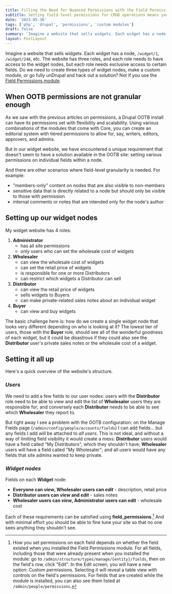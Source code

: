 ```yaml
---
title: Filling the Need for Nuanced Permissions with the Field Permissions Module
subtitle: Setting field-level permissions for CRUD operations means you can refine your permission scopes
date: '2023-05-30'
tags: ['php', 'drupal', 'permissions', 'custom modules']
draft: false
summary: 'Imagine a website that sells widgets. Each widget has a node, `/widget/1`, `/widget/248`, etc. The website has three roles, and each role needs to have access to the widget nodes, but each role needs exclusive access to certain fields. Do we need to create three types of widget nodes, make a custom module, or go fully unDrupal and hack out a solution?'
layout: PostLayout
---
```


Imagine a website that sells widgets. Each widget has a node, `/widget/1`, `/widget/248`, etc. The website has three roles, and each role needs to have access to the widget nodes, but each role needs exclusive access to certain fields. Do we need to create three types of widget nodes, make a custom module, or go fully unDrupal and hack out a solution? Not if you use the [Field Permissions module](https://www.drupal.org/project/field_permissions).

## When OOTB permissions are not granular enough

As we saw with the previous articles on permissions, a Drupal OOTB install can have its permissions set with flexibility and scalability. Using various combinations of the modules that come with Core, you can create an editorial system with tiered permissions to allow for, say, writers, editors, approvers, and admins.

But in our widget website, we have encountered a unique requirement that doesn't seem to have a solution available in the OOTB site: setting various permissions on individual fields within a node.

And there are other scenarios where field-level granularity is needed. For example:

- "members-only" content on nodes that are also visible to non-members
- sensitive data that is directly related to a node but should only be visible to those with permission
- internal comments or notes that are intended only for the node's author

## Setting up our widget nodes

My widget website has 4 roles:

1. **Administrator**
   - has all site permissions
   - only users who can set the wholesale cost of widgets
2. **Wholesaler**
   - can view the wholesale cost of widgets
   - can set the retail price of widgets
   - is responsible for one or more Distributors
   - can restrict which widgets a Distributor can sell
3. **Distributor**
   - can view the retail price of widgets
   - sells widgets to Buyers
   - can make private-related sales notes about an individual widget
4. **Buyer**
   - can view and buy widgets

The basic challenge here is: how do we create a single widget node that looks very different depending on who is looking at it? The lowest tier of users, those with the **Buyer** role, should see all of the wonderful goodness of each widget, but it could be disastrous if they could also see the **Distributor** user's private sales notes or the wholesale cost of a widget.

## Setting it all up

Here's a quick overview of the website's structure.

### _Users_

We need to add a few fields to our user nodes: users with the **Distributor** role need to be able to view and edit the list of **Wholesaler** users they are responsible for; and conversely each **Distributor** needs to be able to see which **Wholesaler** they report to.

But right away I see a problem with the OOTB configuration: on the Manage Fields page (`/admin/config/people/accounts/fields`) I can add fields... but any fields I add will be attached to _all users_. This is not ideal, and without a way of limiting field visibility it would create a mess: **Distributor** users would have a field called "My Distributors", which they shouldn't have; **Wholesaler** users will have a field called "My Wholesaler"; and all users would have any fields that site admins wanted to keep private.

### _Widget nodes_

Fields on each **Widget** node:

- **Everyone can _view_, Wholesaler users can _edit_** - description, retail price
- **Distributor users can _view_ and _edit_** - sales notes
- **Wholesaler users can _view_, Administrator users can _edit_** - wholesale cost

Each of these requirements can be satisfied using **field_permissions**.[^1] And with minimal effort you should be able to fine tune your site so that no one sees anything they shouldn't see.

[^1]: How you set permissions on each field depends on whether the field existed when you installed the Field Permissions module. For all fields, including those that were already present when you installed the module: go to `/admin/structure/types/manage/{entity}/fields`, then on the field's row, click "Edit". In the Edit screen, you will have a new option: Custom permissions. Selecting it will reveal a table view with controls on the field's permissions. For fields that are created while the module is installed, you can also see them listed at `/admin/people/permissions`.
